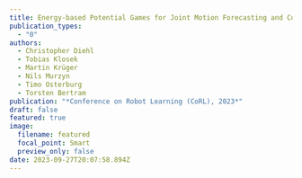 ```yaml
---
title: Energy-based Potential Games for Joint Motion Forecasting and Control
publication_types:
  - "0"
authors:
  - Christopher Diehl
  - Tobias Klosek
  - Martin Krüger
  - Nils Murzyn
  - Timo Osterburg
  - Torsten Bertram
publication: "*Conference on Robot Learning (CoRL), 2023*"
draft: false
featured: true
image:
  filename: featured
  focal_point: Smart
  preview_only: false
date: 2023-09-27T20:07:58.894Z
---
```

